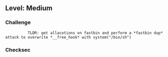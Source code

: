 ## Level: Medium

### Challenge

              TLDR: get allacotions on fastbin and perform a *fastbin dup* attack to overwrite *__free_hook* with system("/bin/sh")


### Checksec

